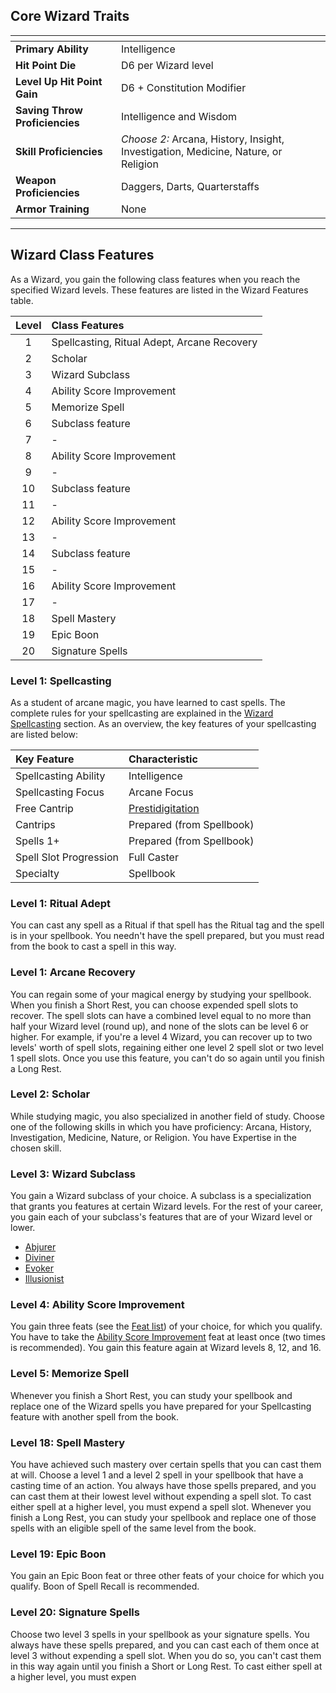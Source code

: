 ## Core Wizard Traits

| <!-- -->                       | <!-- -->                                                                           |
| :----------------------------- | :--------------------------------------------------------------------------------- |
| **Primary Ability**            | Intelligence                                                                       |
| **Hit Point Die**              | D6 per Wizard level                                                                |
| **Level Up Hit Point Gain**    | D6 + Constitution Modifier                                                         |
| **Saving Throw Proficiencies** | Intelligence and Wisdom                                                            |
| **Skill Proficiencies**        | *Choose 2:* Arcana, History, Insight, Investigation, Medicine, Nature, or Religion |
| **Weapon Proficiencies**       | Daggers, Darts, Quarterstaffs                                                                     |
| **Armor Training**             | None                                                                               |
___


## Wizard Class Features

As a Wizard, you gain the following class features when you reach the specified Wizard levels. These features are listed in the Wizard Features table.

| Level | Class Features                              |
| :---: | :------------------------------------------ |
|   1   | Spellcasting, Ritual Adept, Arcane Recovery |
|   2   | Scholar                                     |
|   3   | Wizard Subclass                             |
|   4   | Ability Score Improvement                   |
|   5   | Memorize Spell                              |
|   6   | Subclass feature                            |
|   7   | -                                           |
|   8   | Ability Score Improvement                   |
|   9   | -                                           |
|  10   | Subclass feature                            |
|  11   | -                                           |
|  12   | Ability Score Improvement                   |
|  13   | -                                           |
|  14   | Subclass feature                            |
|  15   | -                                           |
|  16   | Ability Score Improvement                   |
|  17   | -                                           |
|  18   | Spell Mastery                               |
|  19   | Epic Boon                                   |
|  20   | Signature Spells                            |



### Level 1: Spellcasting
As a student of arcane magic, you have learned to cast spells.
The complete rules for your spellcasting are explained in the [Wizard Spellcasting](https://lolindhir.github.io/PnP/rules/classes/wizard/wizard_spellcasting) section. As an overview, the key features of your spellcasting are listed below:

| Key Feature            | Characteristic            |
| :--------------------- | :------------------------ |
| Spellcasting Ability   | Intelligence              |
| Spellcasting Focus     | Arcane Focus              |
| Free Cantrip           | [Prestidigitation](https://lolindhir.github.io/PnP/spells/Prestidigitation) |
| Cantrips               | Prepared (from Spellbook) |
| Spells 1+              | Prepared (from Spellbook) |
| Spell Slot Progression | Full Caster               |
| Specialty              | Spellbook                 |



### Level 1: Ritual Adept
You can cast any spell as a Ritual if that spell has the Ritual tag and the spell is in your spellbook. You needn't have the spell prepared, but you must read from the book to cast a spell in this way.



### Level 1: Arcane Recovery
You can regain some of your magical energy by studying your spellbook. When you finish a Short Rest, you can choose expended spell slots to recover. The spell slots can have a combined level equal to no more than half your Wizard level (round up), and none of the slots can be level 6 or higher. For example, if you're a level 4 Wizard, you can recover up to two levels' worth of spell slots, regaining either one level 2 spell slot or two level 1 spell slots.
Once you use this feature, you can't do so again until you finish a Long Rest.



### Level 2: Scholar
While studying magic, you also specialized in another field of study. Choose one of the following skills in which you have proficiency: Arcana, History, Investigation, Medicine, Nature, or Religion. You have Expertise in the chosen skill.



### Level 3: Wizard Subclass
You gain a Wizard subclass of your choice. A subclass is a specialization that grants you features at certain Wizard levels. For the rest of your career, you gain each of your subclass's features that are of your Wizard level or lower.
- [Abjurer](https://lolindhir.github.io/PnP/rules/classes/wizard/abjurer)
- [Diviner](https://lolindhir.github.io/PnP/rules/classes/wizard/diviner)
- [Evoker](https://lolindhir.github.io/PnP/rules/classes/wizard/evoker)
- [Illusionist](https://lolindhir.github.io/PnP/rules/classes/wizard/illusionist)



### Level 4: Ability Score Improvement
You gain three feats (see the [Feat list](https://lolindhir.github.io/PnP/feats/Feat%2520list)) of your choice, for which you qualify. You have to take the [Ability Score Improvement](https://lolindhir.github.io/PnP/feats/Ability%2520Score%2520Improvement) feat at least once (two times is recommended).
You gain this feature again at Wizard levels 8, 12, and 16.



### Level 5: Memorize Spell
Whenever you finish a Short Rest, you can study your spellbook and replace one of the Wizard spells you have prepared for your Spellcasting feature with another spell from the book.



### Level 18: Spell Mastery
You have achieved such mastery over certain spells that you can cast them at will. Choose a level 1 and a level 2 spell in your spellbook that have a casting time of an action. You always have those spells prepared, and you can cast them at their lowest level without expending a spell slot. To cast either spell at a higher level, you must expend a spell slot.
Whenever you finish a Long Rest, you can study your spellbook and replace one of those spells with an eligible spell of the same level from the book.



### Level 19: Epic Boon
You gain an Epic Boon feat or three other feats of your choice for which you qualify. Boon of Spell Recall is recommended.



### Level 20: Signature Spells
Choose two level 3 spells in your spellbook as your signature spells. You always have these spells prepared, and you can cast each of them once at level 3 without expending a spell slot. When you do so, you can't cast them in this way again until you finish a Short or Long Rest. To cast either spell at a higher level, you must expen